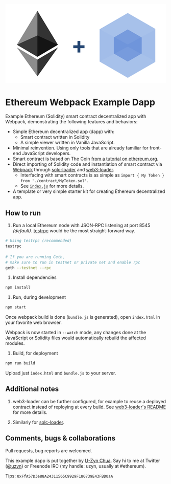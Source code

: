 ![ethereum plus webpack](ethereum-plus-webpack.png)

# Ethereum Webpack Example Dapp

Example Ethereum (Solidity) smart contract decentralized app with Webpack, demonstrating the following features and behaviors:

- Simple Ethereum decentralized app (dapp) with:
  - Smart contract written in Solidity
  - A simple viewer written in Vanilla JavaScript.
- Minimal reinvention. Using only tools that are already familiar for front-end JavaScript developers.
- Smart contract is based on The Coin [from a tutorial on ethereum.org](https://www.ethereum.org/token).
- Direct importing of Solidity code and instantiation of smart contract via [Webpack](https://webpack.github.io) through [solc-loader](https://github.com/uzyn/solc-loader) and [web3-loader](https://github.com/uzyn/web3-loader).
  - Interfacing with smart contracts is as simple as `import { My Token } from './contract/MyToken.sol'`.
  - See [`index.js`](https://github.com/uzyn/ethereum-webpack-example-dapp/blob/master/index.js) for more details.
- A template or very simple starter kit for creating Ethereum decentralized app.


## How to run

1. Run a local Ethereum node with JSON-RPC listening at port 8545 _(default)_. [testrpc](https://github.com/ethereumjs/testrpc) would be the most straight-forward way.

  ```bash
  # Using testrpc (recommended)
  testrpc

  # If you are running Geth, 
  # make sure to run in testnet or private net and enable rpc
  geth --testnet --rpc
  ```

1. Install dependencies

  ```bash
  npm install
  ```

1. Run, during development

  ```bash
  npm start
  ```

  Once webpack build is done (`bundle.js` is generated), open `index.html` in your favorite web browser.

  Webpack is now started in `--watch` mode, any changes done at the JavaScript or Solidity files would automatically rebuild the affected modules.

1. Build, for deployment

  ```bash
  npm run build
  ```

  Upload just `index.html` and `bundle.js` to your server.

## Additional notes

1. web3-loader can be further configured, for example to reuse a deployed contract instead of reploying at every build. See [web3-loader's README](https://github.com/uzyn/web3-loader) for more details.

1. Similarly for [solc-loader](https://github.com/uzyn/solc-loader).

## Comments, bugs & collaborations

Pull requests, bug reports are welcomed.

This example dapp is put together by [U-Zyn Chua](http://uzyn.com). Say hi to me at Twitter ([@uzyn](http://twitter.com/uzyn)) or Freenode IRC (my handle: uzyn, usually at #ethereum).

Tips: `0xFfA57D3e88A24311565C9929F180739E43FBD0aA`
